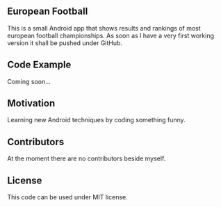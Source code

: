 ## European Football

This is a small Android app that shows results and rankings of most european football championships.
As soon as I have a very first working version it shall be pushed under GitHub.

## Code Example

Coming soon...

## Motivation

Learning new Android techniques by coding something funny.

## Contributors

At the moment there are no contributors beside myself.

## License

This code can be used under MIT license.
